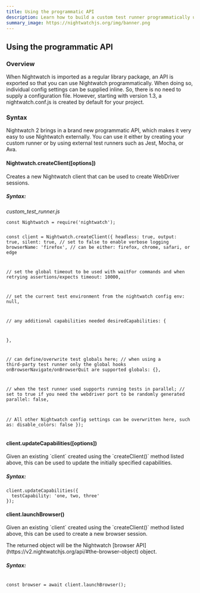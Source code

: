 ```yaml
---
title: Using the programmatic API
description: Learn how to build a custom test runner programmatically using Nightwatch APIs
summary_image: https://nightwatchjs.org/img/banner.png
---
```


<div class="page-header"><h2>Using the programmatic API</h2></div>

### Overview
When Nightwatch is imported as a regular library package, an API is exported so that you can use Nightwatch programmatically. When doing so, individual config settings can be supplied inline. So, there is no need to supply a configuration file. However, starting with version 1.3, a nightwatch.conf.js is created by default for your project.

### Syntax
Nightwatch 2 brings in a brand new programmatic API, which makes it very easy to use Nightwatch externally. You can use it either by creating your custom runner or by using external test runners such as Jest, Mocha, or Ava. 

<div class="apimethod">
  <h4>Nightwatch.createClient([options])</h4>

  <p>Creates a new Nightwatch client that can be used to create WebDriver sessions.</p>

  <h5>Syntax:</h5>

<div class="sample-test"><i>custom_test_runner.js</i><pre class="line-numbers" data-language="javascript"><code class="default-theme language-javascript">const Nightwatch = require('nightwatch');

const client = Nightwatch.createClient({
  headless: true,
  output: true,
  silent: true, // set to false to enable verbose logging
  browserName: 'firefox', // can be either: firefox, chrome, safari, or edge

  // set the global timeout to be used with waitFor commands and when retrying assertions/expects
  timeout: 10000,

  // set the current test environment from the nightwatch config
  env: null,

  // any additional capabilities needed
  desiredCapabilities: {
    
  },

  // can define/overwrite test globals here; 
  // when using a third-party test runner only the global hooks onBrowserNavigate/onBrowserQuit are supported
  globals: {},

  // when the test runner used supports running tests in parallel; 
  // set to true if you need the webdriver port to be randomly generated
  parallel: false, 
  
  // All other Nightwatch config settings can be overwritten here, such as:
  disable_colors: false
});
</code></pre></div>
</div>

<div class="apimethod">
  <h4>client.updateCapabilities([options])</h4>

  <p>Given an existing `client` created using the `createClient()` method listed above, this can be used to update the initially specified capabilities.</p>

<h5>Syntax:</h5>

<div class="sample-test"><pre data-language="javascript" class="line-numbers"><code class="default-theme language-javascript">client.updateCapabilities({
  testCapability: 'one, two, three'
});
</code></pre></div>
</div>

<div class="apimethod">
  <h4>client.launchBrowser()</h4>

  <p>Given an existing `client` created using the `createClient()` method listed above, this can be used to create a new browser session.</p>
<p>The returned object will be the Nightwatch [browser API](https://v2.nightwatchjs.org/api/#the-browser-object) object.</p>

<h5>Syntax:</h5>

<div class="sample-test"><pre data-language="javascript" class="line-numbers"><code class="default-theme language-javascript">
const browser = await client.launchBrowser();
</code></pre></div>
</div>
